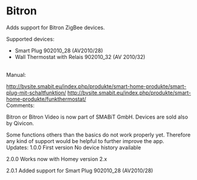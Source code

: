 # Bitron

Adds support for Bitron ZigBee devices.

Supported devices:
- Smart Plug 902010_28 (AV2010/28)
- Wall Thermostat with Relais 902010_32 (AV 2010/32)
<br>
Manual:

http://bvsite.smabit.eu/index.php/produkte/smart-home-produkte/smart-plug-mit-schaltfunktion/
http://bvsite.smabit.eu/index.php/produkte/smart-home-produkte/funkthermostat/
<br>
Comments:

Bitron or Bitron Video is now part of SMABiT GmbH. Devices are sold also by Qivicon.

Some functions others than the basics do not work properly yet.
Therefore any kind of support would be helpful to further improve the app.
<br>
Updates:
1.0.0
First version
No device history available

2.0.0 
Works now with Homey version 2.x

2.0.1
Added support for Smart Plug 902010_28 (AV2010/28)

